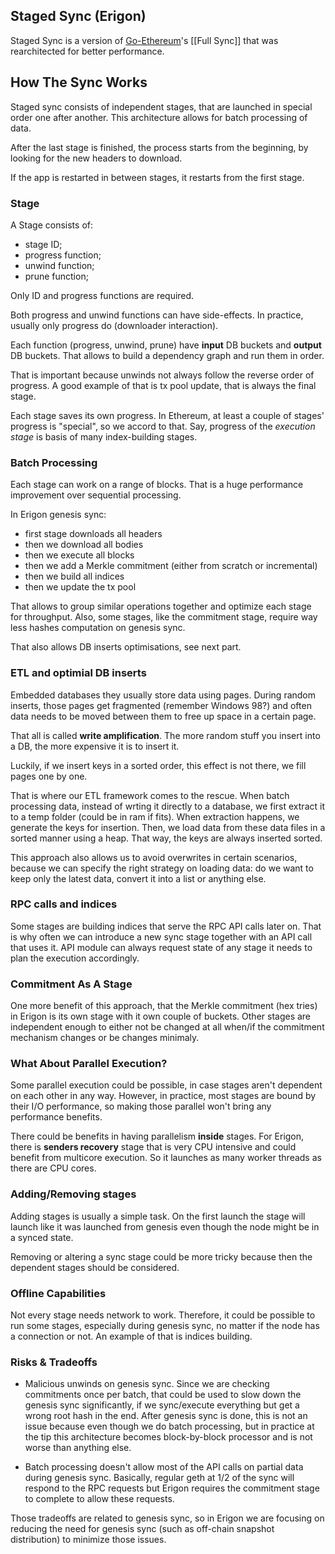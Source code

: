 Staged Sync (Erigon)
---

Staged Sync is a version of [Go-Ethereum](https://github.com/ethereum/go-ethereum)'s [[Full Sync]] that was rearchitected for better performance.

## How The Sync Works

Staged sync consists of independent stages, that are launched in special order one after another. This architecture allows for batch processing of data.

After the last stage is finished, the process starts from the beginning, by looking for the new headers to download.

If the app is restarted in between stages, it restarts from the first stage.

### Stage

A Stage consists of: 
* stage ID;
* progress function;
* unwind function;
* prune function;

Only ID and progress functions are required.

Both progress and unwind functions can have side-effects. In practice, usually only progress do (downloader interaction).

Each function (progress, unwind, prune) have **input** DB buckets and **output** DB buckets. That allows to build a dependency graph and run them in order.

That is important because unwinds not always follow the reverse order of progress. A good example of that is tx pool update, that is always the final stage.

Each stage saves its own progress. In Ethereum, at least a couple of stages' progress is "special", so we accord to that. Say, progress of the _execution stage_ is basis of many index-building stages.

### Batch Processing

Each stage can work on a range of blocks. That is a huge performance improvement over sequential processing. 

In Erigon genesis sync: 
- first stage downloads all headers
- then we download all bodies
- then we execute all blocks
- then we add a Merkle commitment (either from scratch or incremental)
- then we build all indices
- then we update the tx pool

That allows to group similar operations together and optimize each stage for throughput. Also, some stages, like the commitment stage, require way less hashes computation on genesis sync.

That also allows DB inserts optimisations, see next part.

### ETL and optimial DB inserts

Embedded databases they usually store data using pages. During random inserts, those pages get fragmented (remember Windows 98?) and often data needs to be moved between them to free up space in a certain page.

That all is called **write amplification**. The more random stuff you insert into a DB, the more expensive it is to insert it.

Luckily, if we insert keys in a sorted order, this effect is not there, we fill pages one by one.

That is where our ETL framework comes to the rescue. When batch processing data, instead of wrting it directly to a database, we first extract it to a temp folder (could be in ram if fits). When extraction happens, we generate the keys for insertion. Then, we load data from these data files in a sorted manner using a heap. That way, the keys are always inserted sorted.

This approach also allows us to avoid overwrites in certain scenarios, because we can specify the right strategy on loading data: do we want to keep only the latest data, convert it into a list or anything else.

### RPC calls and indices

Some stages are building indices that serve the RPC API calls later on. That is why often we can introduce a new sync stage together with an API call that uses it. API module can always request state of any stage it needs to plan the execution accordingly.

### Commitment As A Stage

One more benefit of this approach, that the Merkle commitment (hex tries) in Erigon is its own stage with it own couple of buckets. Other stages are independent enough to either not be changed at all when/if the commitment mechanism changes or be changes minimaly.

### What About Parallel Execution?

Some parallel execution could be possible, in case stages aren't dependent on each other in any way. 
However, in practice, most stages are bound by their I/O performance, so making those parallel won't bring any performance benefits.

There could be benefits in having parallelism **inside** stages. For Erigon, there is **senders recovery** stage that is very CPU intensive and could benefit from multicore execution. So it launches as many worker threads as there are CPU cores.

### Adding/Removing stages

Adding stages is usually a simple task. On the first launch the stage will launch like it was launched from genesis even though the node might be in a synced state.

Removing or altering a sync stage could be more tricky because then the dependent stages should be considered.

### Offline Capabilities

Not every stage needs network to work. Therefore, it could be possible to run some stages, especially during genesis sync, no matter if the node has a connection or not. An example of that is indices building.

### Risks & Tradeoffs

* Malicious unwinds on genesis sync. Since we are checking commitments once per batch, that could be used to slow down the genesis sync significantly, if we sync/execute everything but get a wrong root hash in the end. After genesis sync is done, this is not an issue because even though we do batch processing, but in practice at the tip this architecture becomes block-by-block processor and is not worse than anything else. 

* Batch processing doesn't allow most of the API calls on partial data during genesis sync. Basically, regular geth at 1/2 of the sync will respond to the RPC requests but Erigon requires the commitment stage to complete to allow these requests.

Those tradeoffs are related to genesis sync, so in Erigon we are focusing on reducing the need for genesis sync (such as off-chain snapshot distribution) to minimize those issues.
